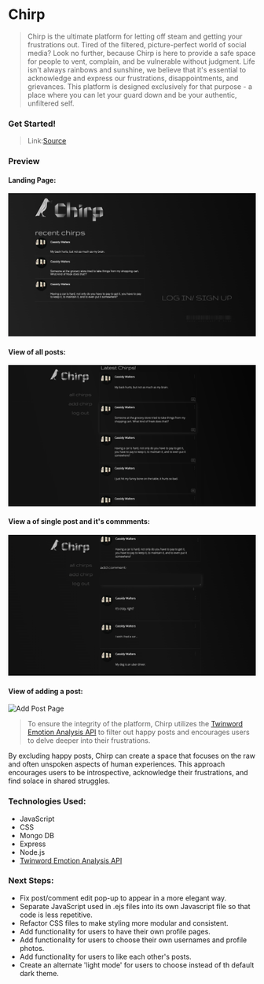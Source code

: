 # Chirp

>Chirp is the ultimate platform for letting off steam and getting your frustrations out. Tired of the filtered, picture-perfect world of social media? Look no further, because Chirp is here to provide a safe space for people to vent, complain, and be vulnerable without judgment. Life isn't always rainbows and sunshine, we believe that it's essential to acknowledge and express our frustrations, disappointments, and grievances. This platform is designed exclusively for that purpose - a place where you can let your guard down and be your authentic, unfiltered self.

### Get Started!
>Link:[Source](https://chirpcw.herokuapp.com/)

### Preview

#### Landing Page:
![Landing Page](./readme-assets/landing.png)

#### View of all posts:
![All Posts Page](./readme-assets/index.png)

#### View a of single post and it's commments:
![Single Post Page](./readme-assets/show.png)

#### View of adding a post:
![Add Post Page](./readme-assets/new)
>To ensure the integrity of the platform, Chirp utilizes the [Twinword Emotion Analysis API](https://www.twinword.com/api/emotion-analysis.php) to filter out happy posts and encourages users to delve deeper into their frustrations.

By excluding happy posts, Chirp can create a space that focuses on the raw and often unspoken aspects of human experiences. This approach encourages users to be introspective, acknowledge their frustrations, and find solace in shared struggles.

### Technologies Used:
- JavaScript
- CSS
- Mongo DB
- Express
- Node.js
- [Twinword Emotion Analysis API](https://www.twinword.com/api/emotion-analysis.php)

### Next Steps:
- Fix post/comment edit pop-up to appear in a more elegant way.
- Separate JavaScript used in .ejs files into its own Javascript file so that code is less repetitive.
- Refactor CSS files to make styling more modular and consistent. 
- Add functionality for users to have their own profile pages.
- Add functionality for users to choose their own usernames and profile photos.
- Add functionality for users to like each other's posts.
- Create an alternate 'light mode' for users to choose instead of th default dark theme.